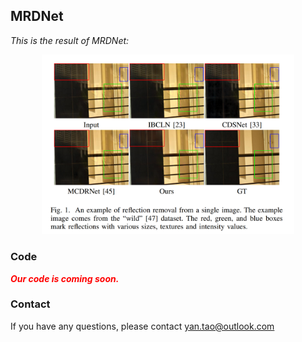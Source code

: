 ## MRDNet
*This is the result of MRDNet:* 
<p align="center">
  <img src="https://github.com/YT3DVision/MRDNet/blob/main/figure/result.png" style="width:80%; height:80%">
</p>




### Code

***<font color="red">Our code is coming soon.</font>***



### Contact

If you have any questions, please contact yan.tao@outlook.com
